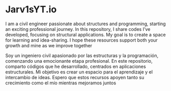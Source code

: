 # Jarv1sYT.io
I am a civil engineer passionate about structures and programming, starting an exciting professional journey. In this repository, I share codes I’ve developed, focusing on structural applications. My goal is to create a space for learning and idea-sharing. I hope these resources support both your growth and mine as we improve together

Soy un ingeniero civil apasionado por las estructuras y la programación, comenzando una emocionante etapa profesional. En este repositorio, comparto códigos que he desarrollado, centrados en aplicaciones estructurales. Mi objetivo es crear un espacio para el aprendizaje y el intercambio de ideas. Espero que estos recursos apoyen tanto su crecimiento como el mío mientras mejoramos juntos
